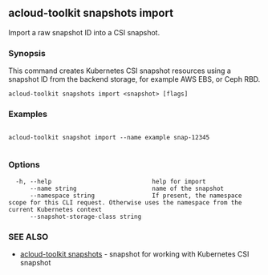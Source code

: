 ## acloud-toolkit snapshots import

Import a raw snapshot ID into a CSI snapshot.

### Synopsis

This command creates Kubernetes CSI snapshot resources using a snapshot ID from the backend storage, for example AWS EBS, or Ceph RBD.
		

```
acloud-toolkit snapshots import <snapshot> [flags]
```

### Examples

```

acloud-toolkit snapshot import --name example snap-12345
		
```

### Options

```
  -h, --help                            help for import
      --name string                     name of the snapshot
      --namespace string                If present, the namespace scope for this CLI request. Otherwise uses the namespace from the current Kubernetes context
      --snapshot-storage-class string   
```

### SEE ALSO

* [acloud-toolkit snapshots](acloud-toolkit_snapshots.md)	 - snapshot for working with Kubernetes CSI snapshot

